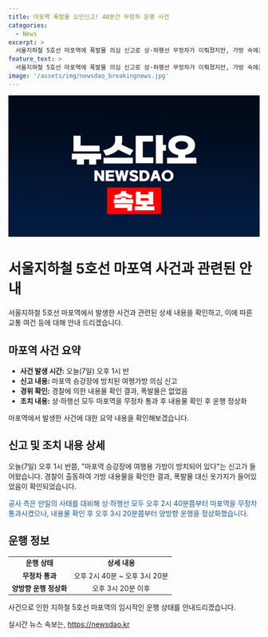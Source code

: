 ```yaml
---
title: 마포역 폭발물 오인신고! 40분간 무정차 운행 사건
categories:
  - News
excerpt: >
  서울지하철 5호선 마포역에 폭발물 의심 신고로 상·하행선 무정차가 이뤄졌지만, 가방 속에는 옷가지만 있었음. 경찰 확인 결과, 폭발물 없음. 2시 40분부터 3시 20분까지 무정차 이후 정상 운행. (150자)
feature_text: >
  서울지하철 5호선 마포역에 폭발물 의심 신고로 상·하행선 무정차가 이뤄졌지만, 가방 속에는 옷가지만 있었음. 경찰 확인 결과, 폭발물 없음. 2시 40분부터 3시 20분까지 무정차 이후 정상 운행. (150자)
image: '/assets/img/newsdao_breakingnews.jpg'
---
```


<p><img src="/assets/img/newsdao_breakingnews.jpg" alt="pcversion 속보" /></p>

<h1>서울지하철 5호선 마포역 사건과 관련된 안내</h1>

<p data-ke-size="size16">서울지하철 5호선 마포역에서 발생한 사건과 관련된 상세 내용을 확인하고, 이에 따른 교통 여건 등에 대해 안내 드리겠습니다.</p>

<h2 data-ke-size="size26">마포역 사건 요약</h2>

<ul>
  <li><b>사건 발생 시간:</b> 오늘(7일) 오후 1시 반</li>
  <li><b>신고 내용:</b> 마포역 승강장에 방치된 여행가방 의심 신고</li>
  <li><b>경위 확인:</b> 경찰에 의한 내용물 확인 결과, 폭발물은 없었음</li>
  <li><b>조치 내용:</b> 상·하행선 모두 마포역을 무정차 통과 후 내용물 확인 후 운행 정상화</li>
</ul>

<p data-ke-size="size16">마포역에서 발생한 사건에 대한 요약 내용을 확인해보겠습니다. </p>

<h2 data-ke-size="size26">신고 및 조치 내용 상세</h2>

<p data-ke-size="size16">오늘(7일) 오후 1시 반쯤, "마포역 승강장에 여행용 가방이 방치되어 있다"는 신고가 들어왔습니다. 경찰이 출동하여 가방 내용물을 확인한 결과, 폭발물 대신 옷가지가 들어있었음이 확인되었습니다. </p>

<p data-ke-size="size16"><span style="color: #1a5490;">공사 측은 만일의 사태를 대비해 상·하행선 모두 오후 2시 40분쯤부터 마포역을 무정차 통과시켰으나, 내용물 확인 후 오후 3시 20분쯤부터 양방향 운행을 정상화했습니다.</span></p>

<h2 data-ke-size="size26">운행 정보</h2>

<table>
  <tr>
    <td style="text-align: center; height: 17px;"><b>운행 상태</b></td>
    <td style="text-align: center;"><b>상세 내용</b></td>
  </tr>
  <tr>
    <td style="text-align: center; height: 17px;"><b>무정차 통과</b></td>
    <td style="text-align: center;">오후 2시 40분 ~ 오후 3시 20분</td>
  </tr>
  <tr>
    <td style="text-align: center; height: 17px;"><b>양방향 운행 정상화</b></td>
    <td style="text-align: center;">오후 3시 20분 이후</td>
  </tr>
</table>

<p data-ke-size="size16">사건으로 인한 지하철 5호선 마포역의 임시적인 운행 상태를 안내드리겠습니다. </p>
실시간 뉴스 속보는, <a href="https://newsdao.kr" rel="dofollow">https://newsdao.kr</a>


